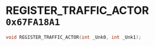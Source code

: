 # REGISTER_TRAFFIC_ACTOR `0x67FA18A1`

```cpp
void REGISTER_TRAFFIC_ACTOR(int _Unk0, int _Unk1);
```